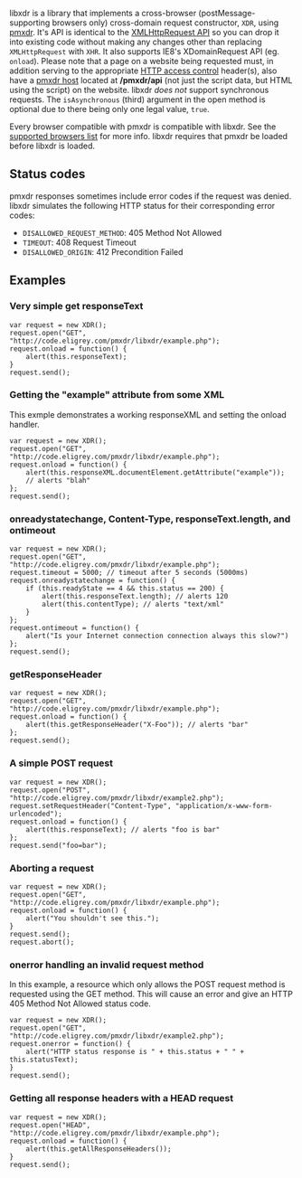 libxdr is a library that implements a cross-browser (postMessage-supporting browsers only) cross-domain request constructor, `XDR`, using [pmxdr][1]. It's API is identical to the [XMLHttpRequest API][2] so you can drop it into existing code without making any changes other than replacing `XMLHttpRequest` with `XHR`. It also supports IE8's XDomainRequest API (eg. `onload`). Please note that a page on a website being requested must, in addition serving to the appropriate [HTTP access control][3] header(s), also have a [pmxdr host][4] located at **/pmxdr/api** (not just the script data, but HTML using the script) on the website. libxdr *does not* support synchronous requests. The `isAsynchronous` (third) argument in the open method is optional due to there being only one legal value, `true`.

Every browser compatible with pmxdr is compatible with libxdr. See the [supported browsers list][5] for more info. libxdr requires that pmxdr be loaded before libxdr is loaded.

## Status codes

pmxdr responses sometimes include error codes if the request was denied. libxdr simulates the following HTTP status for their corresponding error codes:

*   `DISALLOWED_REQUEST_METHOD`: 405 Method Not Allowed
*   `TIMEOUT`: 408 Request Timeout
*   `DISALLOWED_ORIGIN`: 412 Precondition Failed

## Examples

### Very simple get responseText

    var request = new XDR();
    request.open("GET", "http://code.eligrey.com/pmxdr/libxdr/example.php");
    request.onload = function() {
        alert(this.responseText);
    }
    request.send();

### Getting the "example" attribute from some XML

This exmple demonstrates a working responseXML and setting the onload handler.

    var request = new XDR();
    request.open("GET", "http://code.eligrey.com/pmxdr/libxdr/example.php");
    request.onload = function() {
        alert(this.responseXML.documentElement.getAttribute("example"));
        // alerts "blah"
    };
    request.send();

### onreadystatechange, Content-Type, responseText.length, and ontimeout

    var request = new XDR();
    request.open("GET", "http://code.eligrey.com/pmxdr/libxdr/example.php");
    request.timeout = 5000; // timeout after 5 seconds (5000ms)
    request.onreadystatechange = function() {
        if (this.readyState == 4 && this.status == 200) {
            alert(this.responseText.length); // alerts 120
            alert(this.contentType); // alerts "text/xml"
        }
    };
    request.ontimeout = function() {
        alert("Is your Internet connection connection always this slow?")
    };
    request.send();

### getResponseHeader

    var request = new XDR();
    request.open("GET", "http://code.eligrey.com/pmxdr/libxdr/example.php");
    request.onload = function() {
        alert(this.getResponseHeader("X-Foo")); // alerts "bar"
    };
    request.send();

### A simple POST request

    var request = new XDR();
    request.open("POST", "http://code.eligrey.com/pmxdr/libxdr/example2.php");
    request.setRequestHeader("Content-Type", "application/x-www-form-urlencoded");
    request.onload = function() {
        alert(this.responseText); // alerts "foo is bar"
    };
    request.send("foo=bar");

### Aborting a request

    var request = new XDR();
    request.open("GET", "http://code.eligrey.com/pmxdr/libxdr/example.php");
    request.onload = function() {
        alert("You shouldn't see this.");
    }
    request.send();
    request.abort();

### onerror handling an invalid request method

In this example, a resource which only allows the POST request method is requested using the GET method. This will cause an error and give an HTTP 405 Method Not Allowed status code.

    var request = new XDR();
    request.open("GET", "http://code.eligrey.com/pmxdr/libxdr/example2.php");
    request.onerror = function() {
        alert("HTTP status response is " + this.status + " " + this.statusText);
    }
    request.send();

### Getting all response headers with a HEAD request

    var request = new XDR();
    request.open("HEAD", "http://code.eligrey.com/pmxdr/libxdr/example.php");
    request.onload = function() {
        alert(this.getAllResponseHeaders());
    }
    request.send();

 [1]: http://github.com/eligrey/pmxdr
 [2]: http://www.w3.org/TR/XMLHttpRequest/
 [3]: https://developer.mozilla.org/En/HTTP_access_control
 [4]: http://github.com/eligrey/pmxdr/blob/master/pmxdr-host.js
 [5]: http://github.com/eligrey/pmxdr#readme
